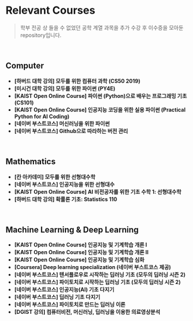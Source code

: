 # Relevant Courses
> 학부 전공 상 들을 수 없었던 공학 계열 과목을 추가 수강 후 이수증을 모아둔 repository입니다.
<br/>

## Computer
* **[하버드 대학 강의] 모두를 위한 컴퓨터 과학 (CS50 2019)**
* **[미시건 대학 강의] 모두를 위한 파이썬 (PY4E)**
* **[KAIST Open Online Course] 파이썬 (Python)으로 배우는 프로그래밍 기초 (CS101)**
* **[KAIST Open Online Course] 인공지능 코딩을 위한 실용 파이썬 (Practical Python for AI Coding)**
* **[네이버 부스트코스] 머신러닝을 위한 파이썬**
* **[네이버 부스트코스] Github으로 따라하는 버전 관리**
<br/>

## Mathematics
* **[칸 아카데미] 모두를 위한 선형대수학**
* **[네이버 부스트코스] 인공지능을 위한 선형대수**
* **[KAIST Open Online Course] AI 비전공자를 위한 기초 수학 1: 선형대수학**
* **[하버드 대학 강의] 확률론 기초: Statistics 110**
<br/>

## Machine Learning & Deep Learning
* **[KAIST Open Online Course] 인공지능 및 기계학습 개론 I**
* **[KAIST Open Online Course] 인공지능 및 기계학습 개론 II**
* **[KAIST Open Online Course] 인공지능 및 기계학습 심화**
* **[Coursera] Deep learning specialization (네이버 부스트코스 제공)**
* **[네이버 부스트코스] 텐서플로우로 시작하는 딥러닝 기초 (모두의 딥러닝 시즌 2)**
* **[네이버 부스트코스] 파이토치로 시작하는 딥러닝 기초 (모두의 딥러닝 시즌 2)**
* **[네이버 부스트코스] 인공지능(AI) 기초 다지기**
* **[네이버 부스트코스] 딥러닝 기초 다지기**
* **[네이버 부스트코스] 파이토치로 만드는 딥러닝 이론**
* **[DGIST 강의] 컴퓨터비전, 머신러닝, 딥러닝을 이용한 의료영상분석**
